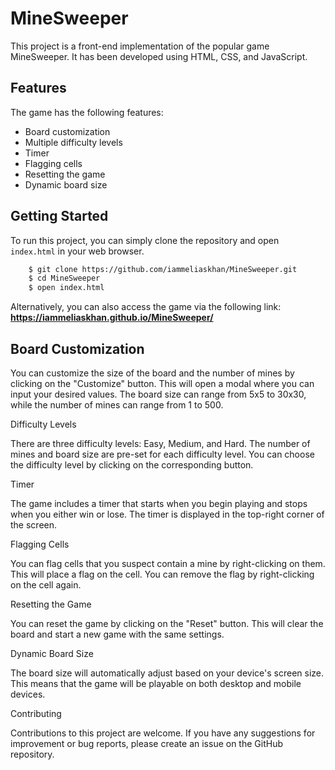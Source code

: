 # MineSweeper

This project is a front-end implementation of the popular game MineSweeper. It has been developed using HTML, CSS, and JavaScript.

## Features

The game has the following features:

- Board customization
- Multiple difficulty levels
- Timer
- Flagging cells
- Resetting the game
- Dynamic board size
## Getting Started

To run this project, you can simply clone the repository and open `index.html` in your web browser.

```sh
    $ git clone https://github.com/iammeliaskhan/MineSweeper.git
    $ cd MineSweeper
    $ open index.html
```

Alternatively, you can also access the game via the following link: **https://iammeliaskhan.github.io/MineSweeper/**

## Board Customization

You can customize the size of the board and the number of mines by clicking on the "Customize" button. This will open a modal where you can input your desired values. The board size can range from 5x5 to 30x30, while the number of mines can range from 1 to 500.

Difficulty Levels

There are three difficulty levels: Easy, Medium, and Hard. The number of mines and board size are pre-set for each difficulty level. You can choose the difficulty level by clicking on the corresponding button.

Timer

The game includes a timer that starts when you begin playing and stops when you either win or lose. The timer is displayed in the top-right corner of the screen.

Flagging Cells

You can flag cells that you suspect contain a mine by right-clicking on them. This will place a flag on the cell. You can remove the flag by right-clicking on the cell again.

Resetting the Game

You can reset the game by clicking on the "Reset" button. This will clear the board and start a new game with the same settings.

Dynamic Board Size

The board size will automatically adjust based on your device's screen size. This means that the game will be playable on both desktop and mobile devices.

Contributing

Contributions to this project are welcome. If you have any suggestions for improvement or bug reports, please create an issue on the GitHub repository.
